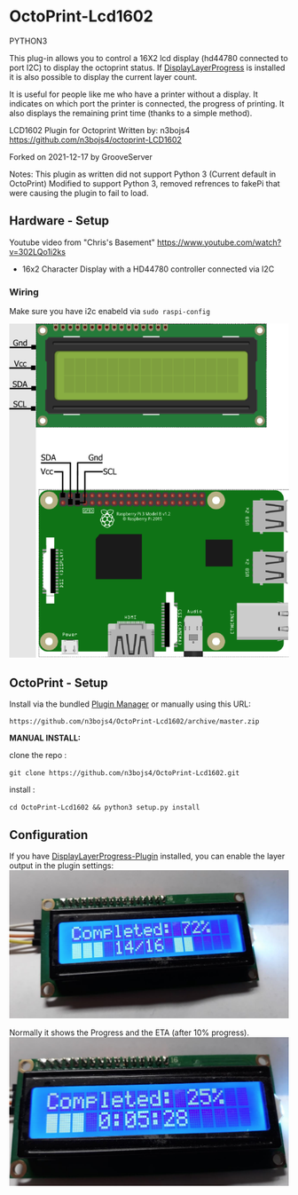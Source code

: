 # OctoPrint-Lcd1602

PYTHON3

This plug-in allows you to control a 16X2 lcd display (hd44780 connected to port I2C) to display the octoprint status. 
If [DisplayLayerProgress](https://github.com/OllisGit/OctoPrint-DisplayLayerProgress) is installed it is also possible to display the current layer count.

It is useful for people like me who have a printer without a display.
It indicates on which port the printer is connected, the progress of printing. It also displays the remaining print time (thanks to a simple method).

LCD1602 Plugin for Octoprint
  Written by: n3bojs4
  https://github.com/n3bojs4/octoprint-LCD1602

  Forked on 2021-12-17 by GrooveServer

  Notes: This plugin as written did not support Python 3 (Current default in OctoPrint)
  Modified to support Python 3, removed refrences to fakePi that were causing the plugin to fail to load.

## Hardware - Setup

Youtube video from "Chris's Basement"
https://www.youtube.com/watch?v=302LQo1i2ks

- 16x2 Character Display with a HD44780 controller connected via I2C

### Wiring

Make sure you have i2c enabeld via ```sudo raspi-config```

![](./screenshots/displayraspberry-wireing.png)

## OctoPrint - Setup

Install via the bundled [Plugin Manager](https://github.com/foosel/OctoPrint/wiki/Plugin:-Plugin-Manager)
or manually using this URL:

    https://github.com/n3bojs4/OctoPrint-Lcd1602/archive/master.zip

**MANUAL INSTALL:** 

clone the repo :

`git clone https://github.com/n3bojs4/OctoPrint-Lcd1602.git  `

install :

`cd OctoPrint-Lcd1602 && python3 setup.py install`

## Configuration

If you have [DisplayLayerProgress-Plugin](https://plugins.octoprint.org/plugins/DisplayLayerProgress/) installed, 
you can enable the layer output in the plugin settings:
![](./screenshots/display-layers.png)

Normally it shows the Progress and the ETA (after 10% progress).
![](./screenshots/display-eta.png)